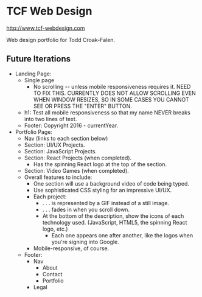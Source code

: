 # TCF Web Design

http://www.tcf-webdesign.com

Web design portfolio for Todd Croak-Falen.

## Future Iterations

- Landing Page:
  - Single page
    - No scrolling -- unless mobile responsiveness requires it. NEED TO FIX THIS. CURRENTLY DOES NOT ALLOW SCROLLING EVEN WHEN WINDOW RESIZES, SO IN SOME CASES YOU CANNOT SEE OR PRESS THE "ENTER" BUTTON.
  - h1: Test all mobile responsiveness so that my name NEVER breaks into two lines of text.
  - Footer: Copyright 2016 - currentYear.
- Portfolio Page:
  - Nav (links to each section below)
  - Section: UI/UX Projects.
  - Section: JavaScript Projects.
  - Section: React Projects (when completed).
    - Has the spinning React logo at the top of the section.
  - Section: Video Games (when completed).
  - Overall features to include:
    - One section will use a background video of code being typed.
    - Use sophisticated CSS styling for an impressive UI/UX.
    - Each project:
      - . . . is represented by a GIF instead of a still image.
      - . . . fades in when you scroll down.
      - At the bottom of the description, show the icons of each technology used. (JavaScript, HTML5, the spinning React logo, etc.)
        - Each one appears one after another, like the logos when you're signing into Google.
    - Mobile-responsive, of course.
  - Footer:
    - Nav
      - About
      - Contact
      - Portfolio
    - Legal